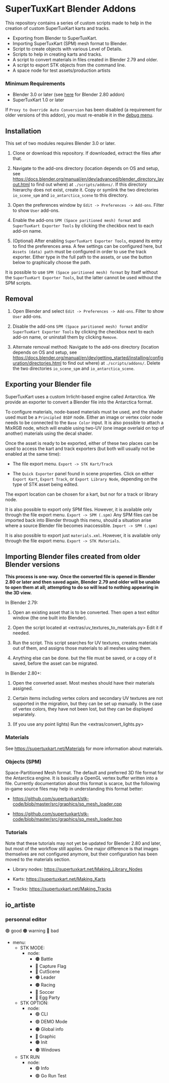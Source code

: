 # SuperTuxKart Blender Addons

This repository contains a series of custom scripts made to help in the creation of custom SuperTuxKart karts and tracks.

  - Exporting from Blender to SuperTuxKart.
  - Importing SuperTuxKart (SPM) mesh format to Blender.
  - Script to create objects with various Level of Details.
  - Scripts to help in creating karts and tracks.
  - A script to convert materials in files created in Blender 2.79 and older.
  - A script to export STK objects from the command line.
  - A space node for test assets/production artists

### Minimum Requirements

  - Blender 3.0 or later (see [here](https://github.com/supertuxkart/stk-blender/tree/183e7bb4355d3d1268e0126418ed643e4544f718) for Blender 2.80 addon)
  - SuperTuxKart 1.0 or later

If `Proxy to Override Auto Conversion` has been disabled (a requirement for older versions of this addon), you must re-enable it in the [debug menu](https://docs.blender.org/manual/en/3.0/editors/preferences/experimental.html#debugging).

## Installation
This set of two modules requires Blender 3.0 or later.

1. Clone or download this repository. If downloaded, extract the files after that.

2. Navigate to the add-ons directory (location depends on OS and setup, see <https://docs.blender.org/manual/en/dev/advanced/blender_directory_layout.html> to find out where) at `./scripts/addons/`. If this directory hierarchy does not exist, create it. Copy or symlink the two directories `io_scene_spm` and `io_antarctica_scene` to this directory.

3. Open the preferences window by `Edit -> Preferences -> Add-ons`. Filter to show `User` add-ons.

4. Enable the add-ons `SPM (Space paritioned mesh) format` and `SuperTuxKart Exporter Tools` by clicking the checkbox next to each add-on name.

5. (Optional) After enabling `SuperTuxKart Exporter Tools`, expand its entry to find the preferences area. A few settings can be configured here, but `Assets (data) path` must be configured in order to use the track exporter. Either type in the full path to the assets, or use the button below to graphically choose the path.

It is possible to use `SPM (Space paritioned mesh) format` by itself without the `SuperTuxKart Exporter Tools`, but the latter cannot be used without the SPM scripts.

## Removal
1. Open Blender and select `Edit -> Preferences -> Add-ons`. Filter to show `User` add-ons.

2. Disable the add-ons `SPM (Space paritioned mesh) format` and/or `SuperTuxKart Exporter Tools` by clicking the checkbox next to each add-on name, or uninstall them by clicking `Remove`.

3. Alternate removal method: Navigate to the add-ons directory (location depends on OS and setup, see <https://docs.blender.org/manual/en/dev/getting_started/installing/configuration/directories.html> to find out where) at `./scripts/addons/`. Delete the two directories `io_scene_spm` and `io_antarctica_scene`.

## Exporting your Blender file
SuperTuxKart uses a custom Irrlicht-based engine called Antarctica. We provide an exporter to convert a Blender file into the Antarctica format.

To configure materials, node-based materials must be used, and the shader used must be a `Principled BSDF` node. Either an image or vertex color node needs to be connected to the `Base Color` input. It is also possible to attach a MixRGB node, which will enable using two-UV (one image overlaid on top of another) materials using the decal shader.

Once the asset is ready to be exported, either of these two places can be used to access the kart and track exporters (but both will usually not be enabled at the same time):
* The file export menu. `Export -> STK Kart/Track`

* The `Quick Exporter` panel found in scene properties. Click on either `Export Kart`, `Export Track`, or `Export Library Node`, depending on the type of STK asset being edited.

The export location can be chosen for a kart, but nor for a track or library  node.

It is also possible to export only SPM files. However, it is available only through the file export menu. `Export -> SPM (.spm)` Any SPM files can be imported back into Blender through this menu, should a situation arise where a source Blender file becomes inaccessible. `Import -> SPM (.spm)`

It is also possible to export just `materials.xml`. However, it is available only through the file export menu. `Export -> STK Materials`.

## Importing Blender files created from older Blender versions
**This process is one-way. Once the converted file is opened in Blender 2.80 or later and then saved again, Blender 2.79 and older will be unable to open them at all; attempting to do so will lead to nothing appearing in the 3D view.**

In Blender 2.79:
1. Open an existing asset that is to be converted. Then open a text editor window (the one built into Blender).

2. Open the script located at <extras/uv_textures_to_materials.py> Edit it if needed.

3. Run the script. This script searches for UV textures, creates materials out of them, and assigns those materials to all meshes using them.

4. Anything else can be done. but the file must be saved, or a copy of it saved, before the asset can be migrated.

In Blender 2.80+:
1. Open the converted asset. Most meshes should have their materials assigned.

2. Certain items including vertex colors and secondary UV textures are not supported in the migration, but they can be set up manually. In the case of vertex colors, they have not been lost, but they can be displayed separately.

3. (If you use any point lights) Run the <extras/convert_lights.py>

### Materials
See <https://supertuxkart.net/Materials> for more information about materials.

### Objects (SPM)
Space-Partitioned Mesh format. The default and preferred 3D file format for the Antarctica engine. It is basically a OpenGL vertex buffer written into a file. Currently documentation about this format is scarce, but the following in-game source files may help in understanding this format better:

* <https://github.com/supertuxkart/stk-code/blob/master/src/graphics/sp_mesh_loader.cpp>

* <https://github.com/supertuxkart/stk-code/blob/master/src/graphics/sp_mesh_loader.hpp>

### Tutorials
Note that these tutorials may not yet be updated for Blender 2.80 and later, but most of the workflow still applies. One major difference is that images themselves are not configured anymore, but their configuration has been moved to the materials section.

* Library nodes: <https://supertuxkart.net/Making_Library_Nodes>

* Karts: <https://supertuxkart.net/Making_Karts>

* Tracks: <https://supertuxkart.net/Making_Tracks>

## io_artiste

### personnal editor

🟢 good
🟠 warning
🔴 bad

- menu:
  - STK MODE:
    - node:
      - 🟠 Battle
      - 🔴 Capture Flag
      - 🔴 CutScene
      - 🟠 Leader
      - 🟠 Racing
      - 🔴 Soccer
      - 🔴 Egg Party
  - STK OPTION:
    - node:
      - 🟢 CLI
      - 🟢 DEMO Mode
      - 🟠 Global info
      - 🔴 Graphic
      - 🟠 Init
      - 🟠 Windows
  - STK RUN
    - node:
      - 🟢 Info
      - 🟢 Go Run Test